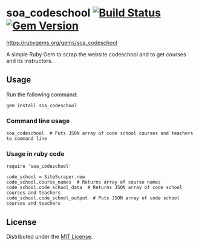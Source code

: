 # soa_codeschool [![Build Status](https://travis-ci.org/pengyuchen/Team-HW-1-Ideate-and-Scrape.svg?branch=master)](https://travis-ci.org/pengyuchen/Team-HW-1-Ideate-and-Scrape)[![Gem Version](https://badge.fury.io/rb/soa_codeschool.svg)](https://badge.fury.io/rb/soa_codeschool)

https://rubygems.org/gems/soa_codeschool

A simple Ruby Gem to scrap the website codeschool and to get courses and its instructors.


## Usage

Run the following command:

```
gem install soa_codeschool
```
### Command line usage

```
soa_codeschool  # Puts JSON array of code school courses and teachers to command line
```

### Usage in ruby code
```
require 'soa_codeschool'

code_school = SiteScraper.new
code_school.course_names  # Returns array of course names
code_school.code_school_data  # Returns JSON array of code school courses and teachers
code_school.code_school_output  # Puts JSON array of code school courses and teachers
```

## License

Distributed under the [MIT License](LICENSE).

